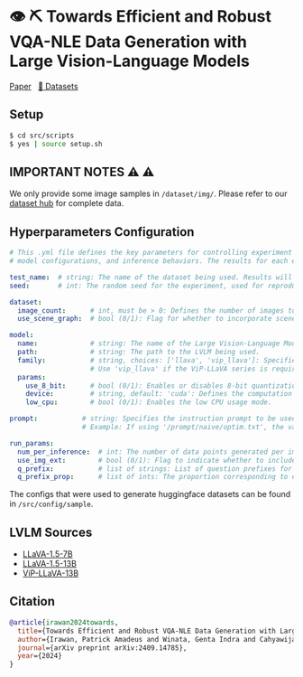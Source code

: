 # 👁️ ⛏️ Towards Efficient and Robust VQA-NLE Data Generation with Large Vision-Language Models

[Paper](https://arxiv.org/abs/2409.14785) &nbsp; [🤗 Datasets](https://huggingface.co/datasets/patrickamadeus/vqa-nle-llava)

## Setup
```bash
$ cd src/scripts
$ yes | source setup.sh
```

## IMPORTANT NOTES :warning: :warning:

We only provide some image samples in `/dataset/img/`. Please refer to our [dataset hub](https://huggingface.co/datasets/patrickamadeus/vqa-nle-llava) for complete data.


## Hyperparameters Configuration

```yaml
# This .yml file defines the key parameters for controlling experiment setups, including dataset details,
# model configurations, and inference behaviors. The results for each experiment will be saved under /result/{test_name}.

test_name:  # string: The name of the dataset being used. Results will be stored in the /result/{test_name} directory.
seed:       # int: The random seed for the experiment, used for reproducibility.

dataset:
  image_count:      # int, must be > 0: Defines the number of images to generate during the experiment.
  use_scene_graph:  # bool (0/1): Flag for whether to incorporate scene graph annotations.

model:
  name:             # string: The name of the Large Vision-Language Model (LVLM), following Huggingface tag format.
  path:             # string: The path to the LVLM being used.
  family:           # string, choices: ['llava', 'vip_llava']: Specifies the LVLM family. Default is 'llava'.
                    # Use 'vip_llava' if the ViP-LLaVA series is required.
  params:
    use_8_bit:      # bool (0/1): Enables or disables 8-bit quantization to reduce memory usage.
    device:         # string, default: 'cuda': Defines the computation device, such as 'cuda' or 'cpu'.
    low_cpu:        # bool (0/1): Enables the low CPU usage mode.

prompt:           # string: Specifies the instruction prompt to be used, formatted as '<dirname>-<filename>'.
                  # Example: If using '/prompt/naive/optim.txt', the value should be 'naive-optim'.

run_params:
  num_per_inference:  # int: The number of data points generated per image.
  use_img_ext:        # bool (0/1): Flag to indicate whether to include image extensions in img_id during data processing.
  q_prefix:           # list of strings: List of question prefixes for question generation.
  q_prefix_prop:      # list of ints: The proportion corresponding to each question prefix in q_prefix.
```

The configs that were used to generate huggingface datasets can be found in `/src/config/sample`.

## LVLM Sources

- [LLaVA-1.5-7B](https://huggingface.co/llava-hf/llava-1.5-7b-hf)
- [LLaVA-1.5-13B](https://huggingface.co/llava-hf/llava-1.5-13b-hf)
- [ViP-LLaVA-13B](https://huggingface.co/llava-hf/vip-llava-13b-hf)

## Citation
```bib
@article{irawan2024towards,
  title={Towards Efficient and Robust VQA-NLE Data Generation with Large Vision-Language Models},
  author={Irawan, Patrick Amadeus and Winata, Genta Indra and Cahyawijaya, Samuel and Purwarianti, Ayu},
  journal={arXiv preprint arXiv:2409.14785},
  year={2024}
}
```
